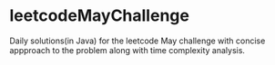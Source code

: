 # leetcodeMayChallenge
Daily solutions(in Java) for the leetcode May challenge with concise appproach to the problem along with time complexity analysis. 
